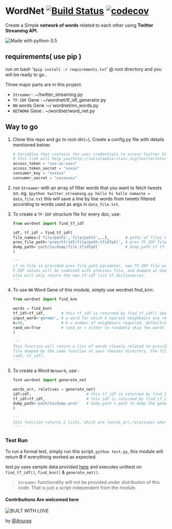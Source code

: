 # WordNet [![Build Status](https://travis-ci.org/anuragkumarak95/wordnet.svg?branch=master)](https://travis-ci.org/anuragkumarak95/wordnet)  [![codecov](https://codecov.io/gh/anuragkumarak95/wordnet/branch/master/graph/badge.svg)](https://codecov.io/gh/anuragkumarak95/wordnet)

Create a Simple **network of words** related to each other using **Twitter Streaming API**.

![Made with python-3.5](http://forthebadge.com/images/badges/made-with-python.svg)

## requirements( use pip )

run on bash '`$pip install -r requirements.txt`' @ root directory and you will be ready to go..

Three major parts are in this project.

* `Streamer` : ~/twitter_streaming.py
* `TF-IDF` Gene : ~/wordnet/tf_idf_generator.py
* `NN` words Gene :~/ wordnet/nn_words.py
* `NETWORK` Gene : ~/wordnet/word_net.py

## Way to go

1. Clone this repo and go to root-dir(~), Create a config.py file with details mentioned below:
    ```python
    # Variables that contains the user credentials to access Twitter Streaming API
    # this link will help you(http://socialmedia-class.org/twittertutorial.html)
    access_token = "xxx-xx-xxxx"
    access_token_secret = "xxxxx"
    consumer_key = "xxxxxx"
    consumer_secret = "xxxxxxxx"
    ```
1. run `Streamer` with an array of filter words that you want to fetch tweets on. eg. `$python twitter_streaming.py hello hi hallo namaste > data_file.txt` this will save a line by line words from tweets filtered according to words used as args in `data_file.txt`.

1. To create a `TF-IDF` structure file for every doc, use:

    ```python
    from wordnet import find_tf_idf

    idf, tf_idf = find_tf_idf(
    file_names=['file/path1','file/path2',..],       # paths of files to be processed.
    prev_file_path='prev/tf/idf/file/path.tfidfpkl', # prev TF_IDF file to modify over, format standard is .tfidfpkl. default = None
    dump_path='path/to/dump/file.tfidfpkl'           # dump_path if tf-idf needs to be dumped, format standard is .tfidfpkl. default = None
    )

    '''
    if no file is provided prev_file_path parameter, new TF-IDF file will be generated ,and else T
    F-IDF values will be combined with previous file, and dumped at dump_path if mentioned,
    else will only return the new tf-idf list of dictionaries.
    '''
    ```
1. To use `NN` Word Gene of this module, simply use wordnet.find_knn:

    ```python
    from wordnet import find_knn

    words = find_knn(
    tf_idf=tf_idf,       # this tf_idf is returned by find_tf_idf() above.
    input_word='german', # a word for which k nearest neighbours are required.
    k=10,                # k = number of neighbours required, default=10
    rand_on=True         # rand_on = either to randomly skip few words or show initial k words default=True
    )

    '''
    This function will return a list of words closely related to provided input_word refering to tf_idf var provided to it. either use find_tf_idf() to gather this var or pickle.load() a dump
    file dumped by the same function at your choosen directory. the file contains 2 lists in format
    (idf, tf_idf).
    '''
    ```

1. To create a Word `Network`, use :

    ```python
    form wordnet import generate_net

    words_arr, relatives = generate_net(
    idf=idf,                        # this tf_idf is returned by find_tf_idf() above.
    tf_idf=tf_idf,                  # this idf is returned by find_tf_idf() above.
    dump_path='path/to/dump.wrnt'   # dump_path = path to dump the generated files, format standard is .wrnt. default=None
    )

    '''
    this function returns 2 lists, which are (words_arr,relatives) where words_arr is list of unique words and realtives is a 2D array of indexes of those words representine a link between words.
    '''
    ```

### Test Run

To run a formal test, simply run this script. `python test.py`, this module will return **0** if everythinig worked as expected.

test.py uses sample data provided [here](./test/testdata) and executes unittest on `find_tf_idf()`, `find_knn()` & `generate_net()`.

> `Streamer` functionality will not be provided under distribution of this code. That is just a script independent from the module.

#### Contributions Are welcomed here

![BUILT WITH LOVE](http://forthebadge.com/images/badges/built-with-love.svg)

by [@Anurag](https://github.com/anuragkumarak95)
